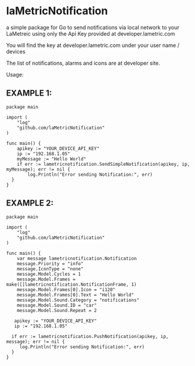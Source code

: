 # laMetricNotification
a simple package for Go to send notifications via local network to your LaMetreic 
using only the Api Key provided at developer.lametric.com

You will find the key at developer.lametric.com under your user name / devices

The list of notifications, alarms and icons are at developer site.

Usage:

## EXAMPLE 1:
```
package main

import (
    "log"
    "github.com/laMetricNotification"
)

func main() {
    apikey := "YOUR_DEVICE_API_KEY"
    ip := "192.168.1.05"
    myMessage := "Hello World"
    if err := lametricnotification.SendSimpleNotification(apikey, ip, myMessage); err != nil {
		log.Println("Error sending Notification:", err)
  }
}
```  
## EXAMPLE 2:
```
package main

import (
    "log"
    "github.com/laMetricNotification"
)

func main() {
    var message lametricnotification.Notification
	message.Priority = "info"
	message.IconType = "none"
	message.Model.Cycles = 1
	message.Model.Frames = make([]lametricnotification.NotificationFrame, 1)
	message.Model.Frames[0].Icon = "i120"
	message.Model.Frames[0].Text = "Hello World"
	message.Model.Sound.Category = "notifications"
	message.Model.Sound.ID = "car"
	message.Model.Sound.Repeat = 2
    
   apikey := "YOUR_DEVICE_API_KEY"
   ip := "192.168.1.05"

  if err := lametricnotification.PushNotification(apikey, ip, message); err != nil {
     log.Println("Error sending Notification:", err)
  }
}
```




